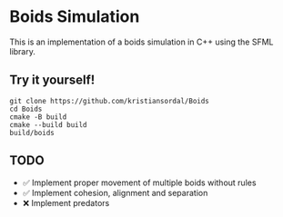 # Boids Simulation

This is an implementation of a boids simulation in C++ using the SFML library.



## Try it yourself!

```
git clone https://github.com/kristiansordal/Boids
cd Boids
cmake -B build
cmake --build build
build/boids
```

## TODO
- ✅ Implement proper movement of multiple boids without rules
- ✅ Implement cohesion, alignment and separation
- ❌ Implement predators
